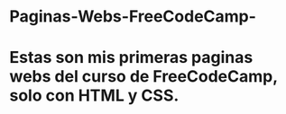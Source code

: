 # Paginas-Webs-FreeCodeCamp-
<h1>
Estas son mis primeras paginas webs del curso de FreeCodeCamp, solo con HTML y CSS.
</h1>
